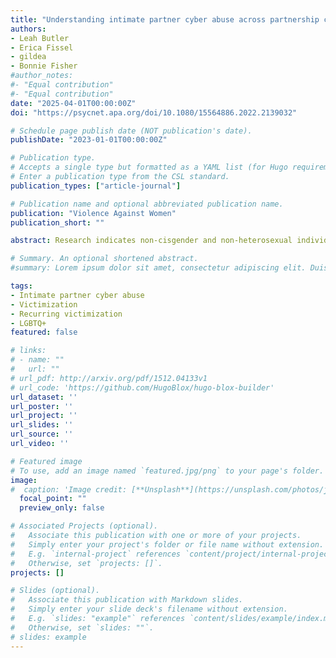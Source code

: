 ```yaml
---
title: "Understanding intimate partner cyber abuse across partnership categories based on gender identity and sexual orientation"
authors:
- Leah Butler
- Erica Fissel
- gildea
- Bonnie Fisher
#author_notes:
#- "Equal contribution"
#- "Equal contribution"
date: "2025-04-01T00:00:00Z"
doi: "https://psycnet.apa.org/doi/10.1080/15564886.2022.2139032"

# Schedule page publish date (NOT publication's date).
publishDate: "2023-01-01T00:00:00Z"

# Publication type.
# Accepts a single type but formatted as a YAML list (for Hugo requirements).
# Enter a publication type from the CSL standard.
publication_types: ["article-journal"]

# Publication name and optional abbreviated publication name.
publication: "Violence Against Women"
publication_short: ""

abstract: Research indicates non-cisgender and non-heterosexual individuals experience higher rates of intimate partner violence compared to their cisgender and heterosexual counterparts. It is unknown if this is the case for intimate partner cyber abuse (IPCA). Thus, the current study examines IPCA prevalence rates among a sample of adults in intimate partnerships and compares these rates across four partnership categories, defined by gender identity and sexual orientation. We also assess prevalence rates within five IPCA domains and patterns of recurring victimization. Findings suggest victimization experiences may differ across partnership categories and highlight the need for further research with non-heterosexual and non-cisgender populations.

# Summary. An optional shortened abstract.
#summary: Lorem ipsum dolor sit amet, consectetur adipiscing elit. Duis posuere tellus ac convallis placerat. Proin tincidunt magna sed ex sollicitudin condimentum.

tags:
- Intimate partner cyber abuse
- Victimization
- Recurring victimization
- LGBTQ+
featured: false

# links:
# - name: ""
#   url: ""
# url_pdf: http://arxiv.org/pdf/1512.04133v1
# url_code: 'https://github.com/HugoBlox/hugo-blox-builder'
url_dataset: ''
url_poster: ''
url_project: ''
url_slides: ''
url_source: ''
url_video: ''

# Featured image
# To use, add an image named `featured.jpg/png` to your page's folder. 
image:
#  caption: 'Image credit: [**Unsplash**](https://unsplash.com/photos/jdD8gXaTZsc)'
  focal_point: ""
  preview_only: false

# Associated Projects (optional).
#   Associate this publication with one or more of your projects.
#   Simply enter your project's folder or file name without extension.
#   E.g. `internal-project` references `content/project/internal-project/index.md`.
#   Otherwise, set `projects: []`.
projects: []

# Slides (optional).
#   Associate this publication with Markdown slides.
#   Simply enter your slide deck's filename without extension.
#   E.g. `slides: "example"` references `content/slides/example/index.md`.
#   Otherwise, set `slides: ""`.
# slides: example
---
```

